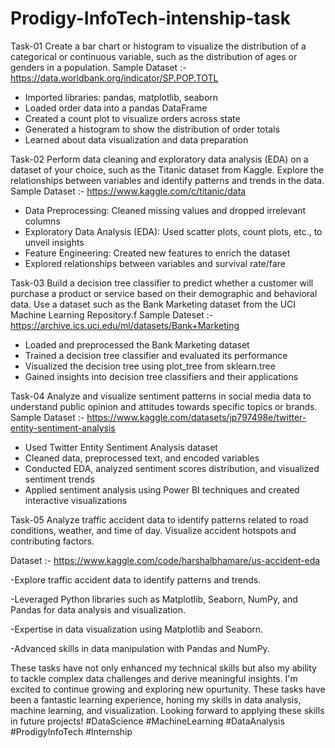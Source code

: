# Prodigy-InfoTech-intenship-task
Task-01
Create a bar chart or histogram to visualize the distribution of a categorical or continuous variable, such as the distribution of ages or genders in a population.
Sample Dataset :-
https://data.worldbank.org/indicator/SP.POP.TOTL

- Imported libraries: pandas, matplotlib, seaborn
- Loaded order data into a pandas DataFrame
- Created a count plot to visualize orders across state
- Generated a histogram to show the distribution of order totals
- Learned about data visualization and data preparation
     
Task-02
Perform data cleaning and exploratory data analysis (EDA) on a dataset of your choice, such as the Titanic dataset from Kaggle. Explore the relationships between variables and identify patterns and trends in the data.
Sample Dataset :- https://www.kaggle.com/c/titanic/data

- Data Preprocessing: Cleaned missing values and dropped irrelevant columns
- Exploratory Data Analysis (EDA): Used scatter plots, count plots, etc., to unveil insights
- Feature Engineering: Created new features to enrich the dataset
- Explored relationships between variables and survival rate/fare
     
Task-03
Build a decision tree classifier to predict whether a customer will purchase a product or service based on their demographic and behavioral data. Use a dataset such as the Bank Marketing dataset from the UCI Machine Learning Repository.f
Sample Dateset :-
https://archive.ics.uci.edu/ml/datasets/Bank+Marketing

- Loaded and preprocessed the Bank Marketing dataset
- Trained a decision tree classifier and evaluated its performance
- Visualized the decision tree using plot_tree from sklearn.tree
- Gained insights into decision tree classifiers and their applications
     
Task-04
Analyze and visualize sentiment patterns in social media data to understand public opinion and attitudes towards specific topics or brands.
Sample Dataset :-
https://www.kaggle.com/datasets/jp797498e/twitter-entity-sentiment-analysis

- Used Twitter Entity Sentiment Analysis dataset
- Cleaned data, preprocessed text, and encoded variables
- Conducted EDA, analyzed sentiment scores distribution, and visualized sentiment trends
- Applied sentiment analysis using Power BI techniques and created interactive visualizations

Task-05
Analyze traffic accident data to identify patterns related to road conditions, weather, and time of day. Visualize accident hotspots and contributing factors.

Dataset :-
https://www.kaggle.com/code/harshalbhamare/us-accident-eda

-Explore traffic accident data to identify patterns and trends.

-Leveraged Python libraries such as Matplotlib, Seaborn, NumPy, and Pandas for data analysis and visualization.

-Expertise in data visualization using Matplotlib and Seaborn.

-Advanced skills in data manipulation with Pandas and NumPy.


These tasks have not only enhanced my technical skills but also my ability to tackle complex data challenges and derive meaningful insights. I'm excited to continue growing and exploring new opurtunity.
These tasks have been a fantastic learning experience, honing my skills in data analysis, machine learning, and visualization. Looking forward to applying these skills in future projects! #DataScience #MachineLearning #DataAnalysis #ProdigyInfoTech #Internship
